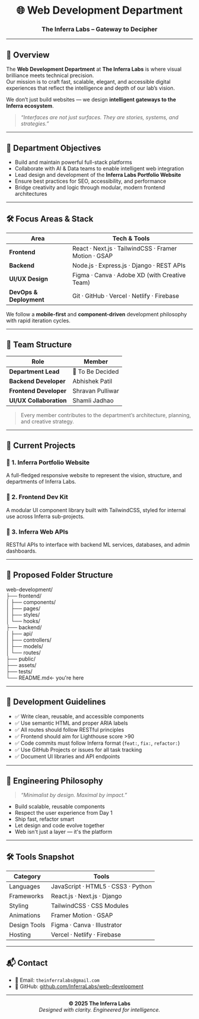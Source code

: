 <h1 align='center'> 🌐 Web Development Department </h1> 
<h3 align="center">The Inferra Labs – Gateway to Decipher</h3>  


---

## 🌟 Overview

The **Web Development Department** at **The Inferra Labs** is where visual brilliance meets technical precision.  
Our mission is to craft fast, scalable, elegant, and accessible digital experiences that reflect the intelligence and depth of our lab’s vision.

We don’t just build websites — we design **intelligent gateways to the Inferra ecosystem**.

> _“Interfaces are not just surfaces. They are stories, systems, and strategies.”_

---

## 🎯 Department Objectives

- Build and maintain powerful full-stack platforms  
- Collaborate with AI & Data teams to enable intelligent web integration  
- Lead design and development of the **Inferra Labs Portfolio Website**  
- Ensure best practices for SEO, accessibility, and performance  
- Bridge creativity and logic through modular, modern frontend architectures  

---

## 🛠️ Focus Areas & Stack

| Area                  | Tech & Tools |
|------------------------|--------------|
| **Frontend**           | React · Next.js · TailwindCSS · Framer Motion · GSAP |
| **Backend**            | Node.js · Express.js · Django · REST APIs |
| **UI/UX Design**       | Figma · Canva · Adobe XD (with Creative Team) |
| **DevOps & Deployment**| Git · GitHub · Vercel · Netlify · Firebase |

We follow a **mobile-first** and **component-driven** development philosophy with rapid iteration cycles.

---

## 👥 Team Structure

| Role                 | Member               |
|----------------------|----------------------|
| **Department Lead**  | 🔄 To Be Decided       |
| **Backend Developer**| Abhishek Patil       |
| **Frontend Developer**| Shravan Pulliwar    |
| **UI/UX Collaboration** | Shamli Jadhao |

> Every member contributes to the department’s architecture, planning, and creative strategy.

---

## 🚧 Current Projects

### 🔹 1. Inferra Portfolio Website  
A full-fledged responsive website to represent the vision, structure, and departments of Inferra Labs.

### 🔹 2. Frontend Dev Kit  
A modular UI component library built with TailwindCSS, styled for internal use across Inferra sub-projects.

### 🔹 3. Inferra Web APIs  
RESTful APIs to interface with backend ML services, databases, and admin dashboards.

---

## 📁 Proposed Folder Structure

web-development/ <br>
├── frontend/ <br>
│ ├── components/ <br>
│ ├── pages/ <br>
│ ├── styles/ <br>
│ └── hooks/ <br>
├── backend/ <br> 
│ ├── api/ <br>
│ ├── controllers/ <br>
│ ├── models/ <br>
│ └── routes/ <br>
├── public/ <br>
├── assets/ <br>
├── tests/ <br>
└── README.md← you're here <br>


---

## 🧾 Development Guidelines

- ✅ Write clean, reusable, and accessible components  
- ✅ Use semantic HTML and proper ARIA labels  
- ✅ All routes should follow RESTful principles  
- ✅ Frontend should aim for Lighthouse score >90  
- ✅ Code commits must follow Inferra format (`feat:`, `fix:`, `refactor:`)  
- ✅ Use GitHub Projects or issues for all task tracking  
- ✅ Document UI libraries and API endpoints  

---

## 🔮 Engineering Philosophy

> _“Minimalist by design. Maximal by impact.”_

- Build scalable, reusable components  
- Respect the user experience from Day 1  
- Ship fast, refactor smart  
- Let design and code evolve together  
- Web isn't just a layer — it's the platform

---

## 🛠️ Tools Snapshot

| Category     | Tools |
|--------------|-------|
| Languages    | JavaScript · HTML5 · CSS3 · Python |
| Frameworks   | React.js · Next.js · Django |
| Styling      | TailwindCSS · CSS Modules |
| Animations   | Framer Motion · GSAP |
| Design Tools | Figma · Canva · Illustrator |
| Hosting      | Vercel · Netlify · Firebase |

---

## 📬 Contact

- 📧 Email: `theinferralabs@gmail.com`  
- 🔗 GitHub: [github.com/InferraLabs/web-development](https://github.com/InferraLabs/web-development)

---

<p align="center">
  <strong>© 2025 The Inferra Labs</strong><br>
  <em>Designed with clarity. Engineered for intelligence.</em>
</p>
